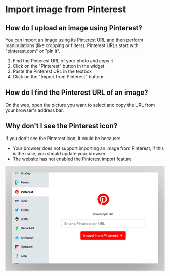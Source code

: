 # Import image from Pinterest

## How do I upload an image using Pinterest?

You can import an image using its Pinterest URL and then perform manipulations (like cropping or filters). Pinterest URLs start with "pinterest.com" or "pin.it".

1. Find the Pinterest URL of your photo and copy it
2. Click on the "Pinterest" button in the widget
3. Paste the Pinterest URL in the textbox
4. Click on the "Import from Pinterest" buttom

## How do I find the Pinterest URL of an image?

On the web, open the picture you want to select and copy the URL from your browser's address bar.

## Why don't I see the Pinterest icon?

If you don't see the Pinterest icon, it could be because:

- Your browser does not support importing an image from Pinterest; if this is the case, you should update your browser
- The website has not enabled the Pinterest import feature

![Screenshot of the Pinterest service](/assets/screenshots/pinterest.png)
